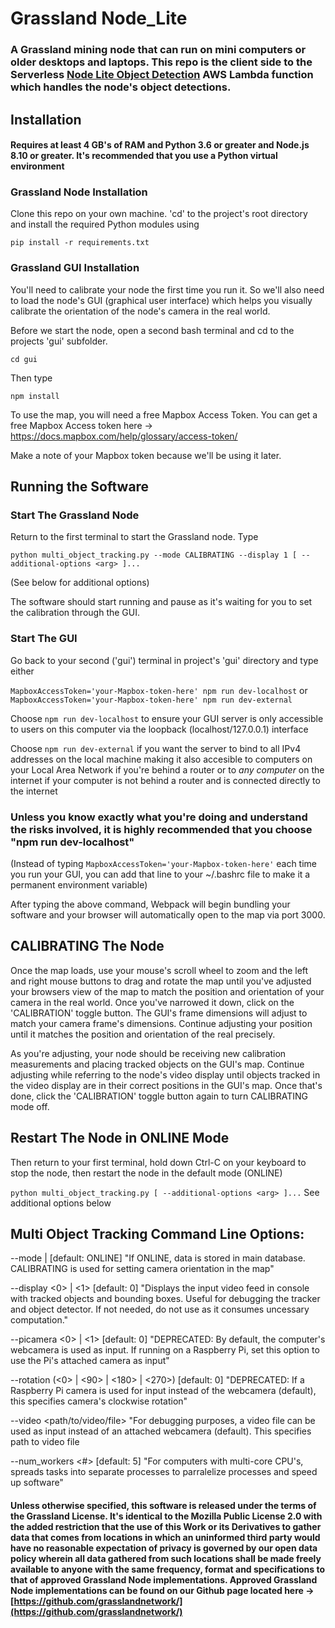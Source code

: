 # Grassland Node_Lite

### A Grassland mining node that can run on mini computers or older desktops and laptops. This repo is the client side to the Serverless [Node Lite Object Detection](https://github.com/grasslandnetwork/node_lite_object_detection) AWS Lambda function which handles the node's object detections. 

## Installation
#### Requires at least 4 GB's of RAM and Python 3.6 or greater and Node.js 8.10 or greater. It's recommended that you use a Python virtual environment

### Grassland Node Installation

Clone this repo on your own machine. 'cd' to the project's root directory and install the required Python modules using

```pip install -r requirements.txt```


### Grassland GUI Installation

You'll need to calibrate your node the first time you run it. So we'll also need to load the node's GUI (graphical user interface) which helps you visually calibrate the orientation of the node's camera in the real world.

Before we start the node, open a second bash terminal and cd to the projects 'gui' subfolder.

```cd gui```

Then type

```npm install```

To use the map, you will need a free Mapbox Access Token. You can get a free Mapbox Access token here -> https://docs.mapbox.com/help/glossary/access-token/

Make a note of your Mapbox token because we'll be using it later.


## Running the Software
### Start The Grassland Node

Return to the first terminal to start the Grassland node. Type

```python multi_object_tracking.py --mode CALIBRATING --display 1 [ --additional-options <arg> ]...```

(See below for additional options)

The software should start running and pause as it's waiting for you to set the calibration through the GUI.

### Start The GUI

Go back to your second ('gui') terminal in project's 'gui' directory and type either


```MapboxAccessToken='your-Mapbox-token-here' npm run dev-localhost```
or
```MapboxAccessToken='your-Mapbox-token-here' npm run dev-external```

Choose ```npm run dev-localhost``` to ensure your GUI server is only accessible to users on this computer via the loopback (localhost/127.0.0.1) interface 

Choose ```npm run dev-external``` if you want the server to bind to all IPv4 addresses on the local machine making it also accesible to computers on your Local Area Network if you're behind a router or to *any computer* on the internet if your computer is not behind a router and is connected directly to the internet

### **Unless you know exactly what you're doing and understand the risks involved, it is highly recommended that you choose "npm run dev-localhost"**

(Instead of typing ```MapboxAccessToken='your-Mapbox-token-here'``` each time you run your GUI, you can add that line to your ~/.bashrc file to make it a permanent environment variable)


After typing the above command, Webpack will begin bundling your software and your browser will automatically open to the map via port 3000.

## CALIBRATING The Node

Once the map loads, use your mouse's scroll wheel to zoom and the left and right mouse buttons to drag and rotate the map until you've adjusted your browsers view of the map to match the position and orientation of your camera in the real world. Once you've narrowed it down, click on the 'CALIBRATION' toggle button. The GUI's frame dimensions will adjust to match your camera frame's dimensions. Continue adjusting your position until it matches the position and orientation of the real precisely. 

As you're adjusting, your node should be receiving new calibration measurements and placing tracked objects on the GUI's map. Continue adjusting while referring to the node's video display until objects tracked in the video display are in their correct positions in the GUI's map. Once that's done, click the 'CALIBRATION' toggle button again to turn CALIBRATING mode off.


## Restart The Node in ONLINE Mode

Then return to your first terminal, hold down Ctrl-C on your keyboard to stop the node, then restart the node in the default mode (ONLINE)

```python multi_object_tracking.py [ --additional-options <arg> ]...``` See additional options below




## Multi Object Tracking Command Line Options:

--mode <ONLINE> | <CALIBRATING> [default: ONLINE] "If ONLINE, data is stored in main database. CALIBRATING is used for setting camera orientation in the map"
  
--display <0> | <1> [default: 0] "Displays the input video feed in console with tracked objects and bounding boxes. Useful for debugging the tracker and object detector. If not needed, do not use as it consumes uncessary computation."
  
--picamera <0> | <1> [default: 0] "DEPRECATED: By default, the computer's webcamera is used as input. If running on a Raspberry Pi, set this option to use the Pi's attached camera as input"
  
--rotation (<0> | <90> | <180> | <270>) [default: 0] "DEPRECATED: If a Raspberry Pi camera is used for input instead of the webcamera (default), this specifies camera's clockwise rotation"
  
--video <path/to/video/file> "For debugging purposes, a video file can be used as input instead of an attached webcamera (default). This specifies path to video file
  
--num_workers <#> [default: 5] "For computers with multi-core CPU's, spreads tasks into separate processes to parralelize processes and speed up software"



#### Unless otherwise specified, this software is released under the terms of the Grassland License. It's identical to the Mozilla Public License 2.0 with the added restriction that the use of this Work or its Derivatives to gather data that comes from locations in which an uninformed third party would have no reasonable expectation of privacy is governed by our open data policy wherein all data gathered from such locations shall be made freely available to anyone with the same frequency, format and specifications to that of approved Grassland Node implementations. Approved Grassland Node implementations can be found on our Github page located here -> [https://github.com/grasslandnetwork/](https://github.com/grasslandnetwork/)
